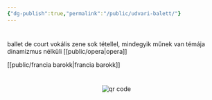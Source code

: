 ```yaml
---
{"dg-publish":true,"permalink":"/public/udvari-balett/"}
---
```


#

ballet de court
vokális zene sok tétellel, mindegyik műnek van témája
dinamizmus nélküli [[public/opera\|opera]]

[[public/francia barokk\|francia barokk]]



#
<p style="text-align: center;"><img src="https://chart.googleapis.com/chart?cht=qr&chl=https://notes.andrasdenes.com/udvari-balett&chs=180x180&choe=UTF-8&chld=L|2" alt="qr code"></p>

